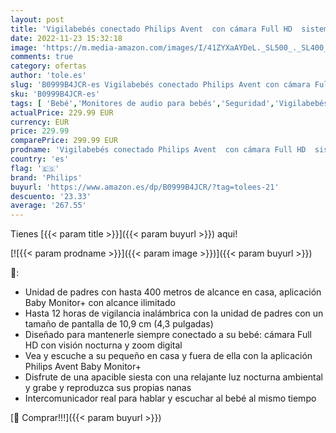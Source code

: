 ```yaml
---
layout: post
title: 'Vigilabebés conectado Philips Avent  con cámara Full HD  sistema de conexión segura y aplicación Baby Monitor+ incluida  SCD923/26  Blanco  Gris'
date: 2022-11-23 15:32:18
image: 'https://m.media-amazon.com/images/I/41ZYXaAYDeL._SL500_._SL400_.jpg'
comments: true
category: ofertas
author: 'tole.es'
slug: 'B0999B4JCR-es Vigilabebés conectado Philips Avent con cámara Full HD...'
sku: 'B0999B4JCR-es'
tags: [ 'Bebé','Monitores de audio para bebés','Seguridad','Vigilabebés','avent','philips','vigilabebés','🇪🇸', ]
actualPrice: 229.99 EUR
currency: EUR
price: 229.99
comparePrice: 299.99 EUR
prodname: 'Vigilabebés conectado Philips Avent  con cámara Full HD  sistema de conexión segura y aplicación Baby Monitor+ incluida  SCD923/26  Blanco  Gris'
country: 'es'
flag: '🇪🇸'
brand: 'Philips'
buyurl: 'https://www.amazon.es/dp/B0999B4JCR/?tag=tolees-21'
descuento: '23.33'
average: '267.55'
---
```


Tienes [{{< param title >}}]({{< param buyurl >}}) aqui!

[![{{< param prodname >}}]({{< param image >}})]({{< param buyurl >}})

🔎:

- Unidad de padres con hasta 400 metros de alcance en casa, aplicación Baby Monitor+ con alcance ilimitado
- Hasta 12 horas de vigilancia inalámbrica con la unidad de padres con un tamaño de pantalla de 10,9 cm (4,3 pulgadas)
- Diseñado para mantenerle siempre conectado a su bebé: cámara Full HD con visión nocturna y zoom digital
- Vea y escuche a su pequeño en casa y fuera de ella con la aplicación Philips Avent Baby Monitor+
- Disfrute de una apacible siesta con una relajante luz nocturna ambiental y grabe y reproduzca sus propias nanas
- Intercomunicador real para hablar y escuchar al bebé al mismo tiempo

[🛒 Comprar!!!]({{< param buyurl >}})
